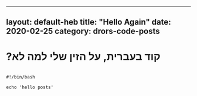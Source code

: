 
---
layout: default-heb
title:  "Hello Again"
date:   2020-02-25
category: drors-code-posts
---

# ?קוד בעברית, על הזין שלי למה לא

<pre><code>
#!/bin/bash

echo 'hello posts'
</code></pre>
